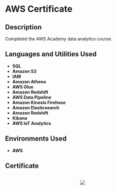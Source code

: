 <h1>AWS Certificate</h1>

<h2>Description</h2>
Completed the AWS Academy data analytics course. 
<br />


<h2>Languages and Utilities Used</h2>

- <b>SQL</b> 
- <b>Amazon S3</b>
- <b>IAM</b>
- <b>Amazon Athena</b>
- <b>AWS Glue</b>
- <b>Amazon Redshift</b>
- <b>AWS Data Pipeline</b>
- <b>Amazon Kinesis Firehose</b>
- <b>Amazon Elasticsearch</b>
- <b>Amazon Redshift</b>
- <b>Kibana</b>
- <b>AWS IoT Analytics</b>


<h2>Environments Used </h2>

- <b>AWS</b>

<h2>Certificate</h2>

<p align="center">
 <br/>
<img src="https://i.imgur.com/heigfA9.png"/>
<br />

</p>

<!--
 ```diff
- text in red
+ text in green
! text in orange
# text in gray
@@ text in purple (and bold)@@
```
--!>
